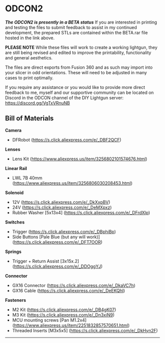 # ODCON2

***The ODCON2 is presently in a BETA status***
If you are interested in printing and testing the files to submit feedback to assist in my continued development, the prepared STLs are contained within the BETA.rar file hosted in the link above.

**PLEASE NOTE** 
While these files will work to create a working lightgun, they are still being revised and edited to improve the printability, functionality and general aesthetics.

The files are direct exports from Fusion 360 and as such may import into your slicer in odd orientations. These will need to be adjusted in many cases to print optimally.

If you require any assistance or you would like to provide more direct feedback to me, myself and our supportive community can be located on Discord in the ODCON channel of the DIY Lightgun server: https://discord.gg/VgTxVRnuNB


Bill of Materials
--
**Camera**
- DFRobot (https://s.click.aliexpress.com/e/_DBF2QCF)

**Lenses**
- Lens Kit (https://www.aliexpress.us/item/3256802101574676.html)

**Linear Rail**
- LWL 7B 40mm (https://www.aliexpress.us/item/3256806030208453.html)

**Solenoid**
- 12V (https://s.click.aliexpress.com/e/_DkXxpBV)
- 24V (https://s.click.aliexpress.com/e/_DeMXpxz)
- Rubber Washer [5x13x4] (https://s.click.aliexpress.com/e/_DFrdXlp)

**Switches**
- Trigger (https://s.click.aliexpress.com/e/_DBphiBp)
- Side Buttons [Pale Blue (but any will work)] (https://s.click.aliexpress.com/e/_DFT7OOR)

**Springs**
- Trigger + Return Assist [3x15x.2] (https://s.click.aliexpress.com/e/_DDOggYJ)

**Connector**
- GX16 Connector (https://s.click.aliexpress.com/e/_DkaVC7h)
- GX16 Cable (https://s.click.aliexpress.com/e/_DeEKQhl)

**Fasteners**
- M2 Kit (https://s.click.aliexpress.com/e/_DB4gK07)
- M3 Kit (https://s.click.aliexpress.com/e/_Dn3xiN9)
- MCU mounting screws [Pan M1.2x4] (https://www.aliexpress.us/item/2251832857570651.html)
- Threaded Inserts [M3x5x5] (https://s.click.aliexpress.com/e/_DkHyn2F)

---



